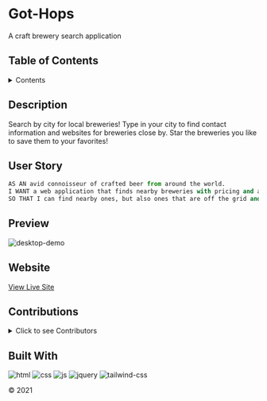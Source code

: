 # Got-Hops
A craft brewery search application

## Table of Contents
<details>

  <summary>Contents</summary>
  
1.  [Description](#description)

1.  [User Story](#user-story)

1.  [Preview](#preview)

1.  [Website](#website)

1.  [Contributions](#contributions) 

1.  [Built With](#built-with)

</details>

## Description

Search by city for local breweries! Type in your city to find contact information and websites for breweries close by. Star the breweries you like to save them to your favorites!

## User Story

```py
AS AN avid connoisseur of crafted beer from around the world.
I WANT a web application that finds nearby breweries with pricing and a list of the types of craft beers available.
SO THAT I can find nearby ones, but also ones that are off the grid and not as well known.
```

## Preview

![desktop-demo](./assets/images/demo-desktop.gif)

## Website
  
[View Live Site](https://scottrohrig.github.io/got-hops/)

## Contributions

<details>

  <summary>Click to see Contributors</summary>
  
- Scott Rohrig &mdash; [github.com/scottrohrig](https://github.com/scottrohrig)
  
- Alex Marten &mdash; [github.com/alex-d-marten](https://github.com/alex-d-marten)
  
- Mianta McKnight &mdash; [github.com/RogueStorm7](https://github.com/RogueStorm7)

</details>

## Built With
![html](https://img.shields.io/badge/-HTML5-E34F26?logo=html5&logoColor=white&logoWidth=30)
![css](https://img.shields.io/badge/-CSS3-1572B6?logo=css3&logoColor=white&logoWidth=30)
![js](https://img.shields.io/badge/-JavaScript-F7DF1E?logo=javascript&logoColor=white&logoWidth=30)
![jquery](https://img.shields.io/badge/-jQuery-0769AD?logo=jquery&logoColor=white&logoWidth=30)
![tailwind-css](https://img.shields.io/badge/-Tailwind%20CSS-06B6D4?logo=tailwind-css&logoColor=white&logoWidth=30)

&copy; 2021 
